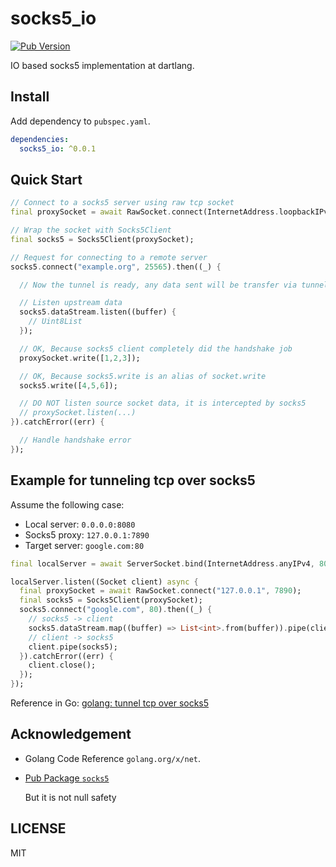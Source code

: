 # socks5_io

[![Pub Version](https://img.shields.io/pub/v/socks5_io)](https://pub.dev/packages/socks5_io)

IO based socks5 implementation at dartlang.

## Install

Add dependency to `pubspec.yaml`.

```yaml
dependencies:
  socks5_io: ^0.0.1
```

## Quick Start

```dart
// Connect to a socks5 server using raw tcp socket
final proxySocket = await RawSocket.connect(InternetAddress.loopbackIPv4, 10000);

// Wrap the socket with Socks5Client
final socks5 = Socks5Client(proxySocket);

// Request for connecting to a remote server
socks5.connect("example.org", 25565).then((_) {

  // Now the tunnel is ready, any data sent will be transfer via tunnel

  // Listen upstream data
  socks5.dataStream.listen((buffer) {
    // Uint8List
  });

  // OK, Because socks5 client completely did the handshake job
  proxySocket.write([1,2,3]);

  // OK, Because socks5.write is an alias of socket.write
  socks5.write([4,5,6]);

  // DO NOT listen source socket data, it is intercepted by socks5
  // proxySocket.listen(...)
}).catchError((err) {

  // Handle handshake error
});
```

## Example for tunneling tcp over socks5

Assume the following case:

- Local server: `0.0.0.0:8080`
- Socks5 proxy: `127.0.0.1:7890`
- Target server: `google.com:80`

```dart
final localServer = await ServerSocket.bind(InternetAddress.anyIPv4, 8080);

localServer.listen((Socket client) async {
  final proxySocket = await RawSocket.connect("127.0.0.1", 7890);
  final socks5 = Socks5Client(proxySocket);
  socks5.connect("google.com", 80).then((_) {
    // socks5 -> client
    socks5.dataStream.map((buffer) => List<int>.from(buffer)).pipe(client);
    // client -> socks5
    client.pipe(socks5);
  }).catchError((err) {
    client.close();
  });
});
```

Reference in Go: [golang: tunnel tcp over socks5](https://gist.github.com/jiahuif/5114abf068ee07bdf0e38d2cd29601f3)

## Acknowledgement

- Golang Code Reference `golang.org/x/net`.

- [Pub Package `socks5`](https://pub.dev/packages/socks5)

  But it is not null safety

## LICENSE

MIT
